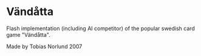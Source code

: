 # Vändåtta
Flash implementation (including AI competitor) of the popular swedish card game "Vändåtta".

Made by Tobias Norlund
2007
